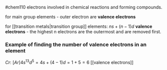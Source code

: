 #chem110 
electrons involved in chemical reactions and forming compounds.

for main group elements - outer electron are **valence electrons**

for [[transition metals|transition group]] elements: $ns + (n-1)d$ **valence electrons** - the highest n electrons are the outermost and are removed first.

### Example of finding the number of valence electrons in an element

$Cr$: $[Ar]4s^13d^5 = 4s+(4-1)d = 1 + 5 = 6$ [[valence electrons]]
